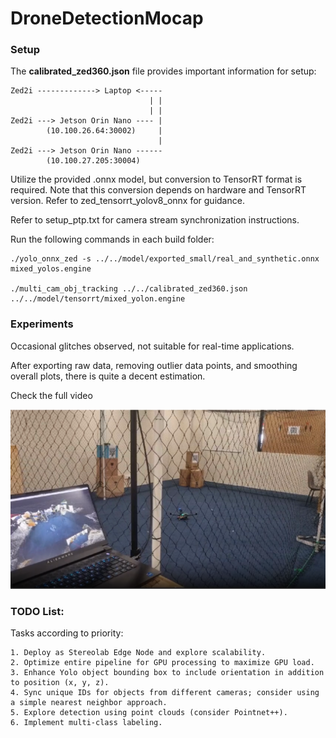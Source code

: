 # DroneDetectionMocap

### Setup

The **calibrated_zed360.json** file provides important information for setup:

```
Zed2i -------------> Laptop <-----          
                               | |
                               | |
Zed2i ---> Jetson Orin Nano ---- |
        (10.100.26.64:30002)     |
                                 |
Zed2i ---> Jetson Orin Nano ------
        (10.100.27.205:30004)
```

Utilize the provided .onnx model, but conversion to TensorRT format is required. Note that this conversion depends on hardware and TensorRT version. Refer to zed_tensorrt_yolov8_onnx for guidance.

Refer to setup_ptp.txt for camera stream synchronization instructions.

Run the following commands in each build folder:


```
./yolo_onnx_zed -s ../../model/exported_small/real_and_synthetic.onnx mixed_yolos.engine

./multi_cam_obj_tracking ../../calibrated_zed360.json ../../model/tensorrt/mixed_yolon.engine 
```

### Experiments

Occasional glitches observed, not suitable for real-time applications.

After exporting raw data, removing outlier data points, and smoothing overall plots, there is quite a decent estimation.

Check the full video

![How it look like](/images/test1.png)

### TODO List:

Tasks according to priority:

    1. Deploy as Stereolab Edge Node and explore scalability.
    2. Optimize entire pipeline for GPU processing to maximize GPU load.
    3. Enhance Yolo object bounding box to include orientation in addition to position (x, y, z).
    4. Sync unique IDs for objects from different cameras; consider using a simple nearest neighbor approach.
    5. Explore detection using point clouds (consider Pointnet++).
    6. Implement multi-class labeling.